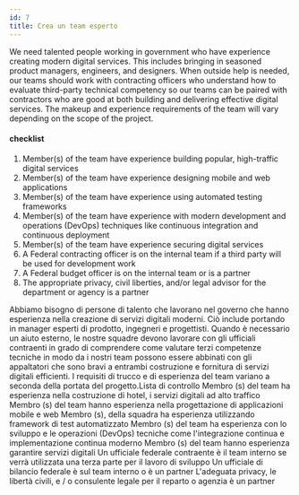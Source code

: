 ```yaml
---
id: 7
title: Crea un team esperto
---
```


We need talented people working in government who have experience creating modern digital services. This includes bringing in seasoned product managers, engineers, and designers. When outside help is needed, our teams should work with contracting officers who understand how to evaluate third-party technical competency so our teams can be paired with contractors who are good at both building and delivering effective digital services. The makeup and experience requirements of the team will vary depending on the scope of the project.

#### checklist
1. Member(s) of the team have experience building popular, high-traffic digital services
2. Member(s) of the team have experience designing mobile and web applications
3. Member(s) of the team have experience using automated testing frameworks
4. Member(s) of the team have experience with modern development and operations (DevOps) techniques like continuous integration and continuous deployment
5. Member(s) of the team have experience securing digital services
6. A Federal contracting officer is on the internal team if a third party will be used for development work
7. A Federal budget officer is on the internal team or is a partner
8. The appropriate privacy, civil liberties, and/or legal advisor for the department or agency is a partner


Abbiamo bisogno di persone di talento che lavorano nel governo che hanno esperienza nella creazione di servizi digitali moderni. Ciò include portando in manager esperti di prodotto, ingegneri e progettisti. Quando è necessario un aiuto esterno, le nostre squadre devono lavorare con gli ufficiali contraenti in grado di comprendere come valutare terzi competenze tecniche in modo da i nostri team possono essere abbinati con gli appaltatori che sono bravi a entrambi costruzione e fornitura di servizi digitali efficienti. I requisiti di trucco e di esperienza del team variano a seconda della portata del progetto.Lista di controllo
Membro (s) del team ha esperienza nella costruzione di hotel, i servizi digitali ad alto traffico
Membro (s) del team hanno esperienza nella progettazione di applicazioni mobile e web
Membro (s), della squadra ha esperienza utilizzando framework di test automatizzato
Membro (s) del team ha esperienza con lo sviluppo e le operazioni (DevOps) tecniche come l'integrazione continua e implementazione continua moderno
Membro (s) del team hanno esperienza garantire servizi digitali
Un ufficiale federale contraente è il team interno se verrà utilizzata una terza parte per il lavoro di sviluppo
Un ufficiale di bilancio federale è sul team interno o è un partner
L'adeguata privacy, le libertà civili, e / o consulente legale per il reparto o agenzia è un partner
